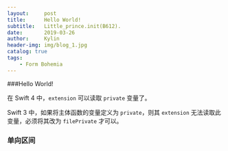```yaml
---
layout:     post
title:      Hello World!
subtitle:   Little_prince.init(B612).
date:       2019-03-26
author:     Kylin
header-img: img/blog_1.jpg
catalog: true
tags:
    - Form Bohemia
---
```



###Hello World!

在 Swift 4 中，`extension` 可以读取 `private` 变量了。

Swift 3 中，如果将主体函数的变量定义为 `private`，则其 `extension` 无法读取此变量，必须将其改为 `filePrivate` 才可以。

### 单向区间